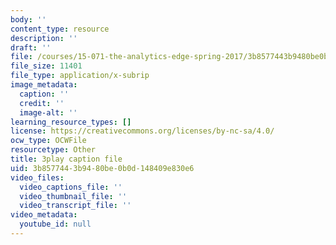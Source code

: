 ```yaml
---
body: ''
content_type: resource
description: ''
draft: ''
file: /courses/15-071-the-analytics-edge-spring-2017/3b8577443b9480be0b0d148409e830e6_DU0_NM0mZPE.srt
file_size: 11401
file_type: application/x-subrip
image_metadata:
  caption: ''
  credit: ''
  image-alt: ''
learning_resource_types: []
license: https://creativecommons.org/licenses/by-nc-sa/4.0/
ocw_type: OCWFile
resourcetype: Other
title: 3play caption file
uid: 3b857744-3b94-80be-0b0d-148409e830e6
video_files:
  video_captions_file: ''
  video_thumbnail_file: ''
  video_transcript_file: ''
video_metadata:
  youtube_id: null
---
```

